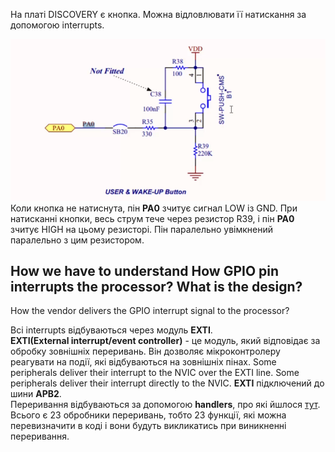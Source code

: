 На платі DISCOVERY є кнопка. Можна відловлювати її натискання за допомогою interrupts.

![alt text](image.png)  
Коли кнопка не натиснута, пін **PA0** зчитує сигнал LOW із GND. При натисканні кнопки, весь струм тече через резистор R39, і пін **PA0** зчитує HIGH на цьому резисторі. Пін паралельно увімкнений паралельно з цим резистором.

## How we have to understand How GPIO pin interrupts the processor? What is the design?
How the vendor delivers the GPIO interrupt signal to the processor?

Всі interrupts відбуваються через модуль **EXTI**.  
**EXTI(External interrupt/event controller)** - це модуль, який відповідає за обробку зовнішніх переривань. Він дозволяє мікроконтролеру реагувати на події, які відбуваються на зовнішніх пінах. Some peripherals deliver their interrupt to the NVIC over the EXTI line. Some peripherals deliver their interrupt directly to the NVIC.
**EXTI** підключений до шини **APB2**.  
Переривання відбуваються за допомогою **handlers**, про які йшлося [тут](../../Section%2011.%20Understanding%20MCU%20Vector%20table/42.%20Understanding%20MCU%20Vector%20Table/summary.md). Всього є 23 обробники переривань, тобто 23 функції, які можна перевизначити в коді і вони будуть викликатись при виникненні переривання.